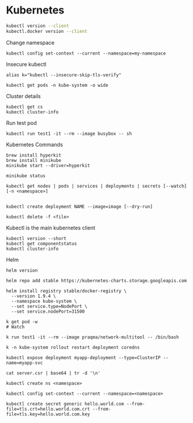 # Kubernetes

```bash
kubectl version --client
kubectl.docker version --client
```

Change namespace
```
kubectl config set-context --current --namespace=my-namespace
```

Insecure kubectl
```
alias k="kubectl --insecure-skip-tls-verify"
```


```
kubectl get pods -n kube-system -o wide
```

Cluster details
```
kubectl get cs
kubectl cluster-info
```

Run test pod
```
kubectl run test1 -it --rm --image busybox -- sh
```



Kubernetes Commands
```
brew install hyperkit
brew install minikube
minikube start --driver=hyperkit

minikube status

kubectl get nodes | pods | services | deployments | secrets [--watch] [-n <namespace>]


kubectl create deployment NAME --image=image [--dry-run]

kubectl delete -f <file>
```
Kubectl is the main kubernetes client
```
kubectl version --short
kubectl get componentstatus
kubectl cluster-info
```
Helm
```
helm version

helm repo add stable https://kubernetes-charts.storage.googleapis.com

helm install registry stable/docker-registry \
  --version 1.9.4 \
  --namespace kube-system \
  --set service.type=NodePort \
  --set service.nodePort=31500
```

```
k get pod -w
# Watch

k run test1 -it --rm --image praqma/network-multitool -- /bin/bash

k -n kube-system rollout restart deployment coredns

kubectl expose deployment myapp-deployment --type=ClusterIP --name=myapp-svc
```

```
cat server.csr | base64 | tr -d '\n'
```

```
kubectl create ns <namespace>

kubectl config set-context --current --namespace=<namespace>
```

```
kubectl create secret generic hello.world.com --from-file=tls.crt=hello.world.com.crt --from-file=tls.key=hello.world.com.key
```

